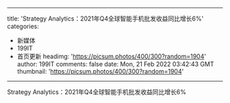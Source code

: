 
---
title: 'Strategy Analytics：2021年Q4全球智能手机批发收益同比增长6%'
categories: 
 - 新媒体
 - 199IT
 - 首页更新
headimg: 'https://picsum.photos/400/300?random=1904'
author: 199IT
comments: false
date: Mon, 21 Feb 2022 03:42:43 GMT
thumbnail: 'https://picsum.photos/400/300?random=1904'
---

<div>   
Strategy Analytics：2021年Q4全球智能手机批发收益同比增长6%  
</div>
            